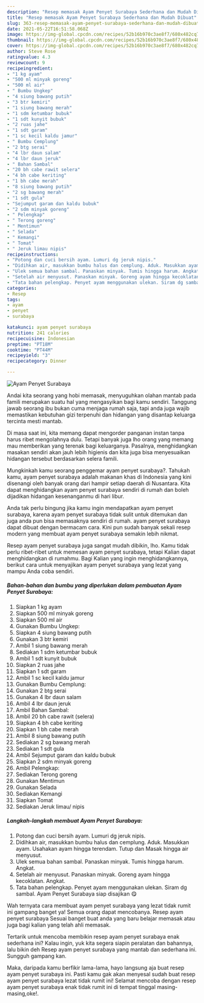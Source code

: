 ```yaml
---
description: "Resep memasak Ayam Penyet Surabaya Sederhana dan Mudah Dibuat"
title: "Resep memasak Ayam Penyet Surabaya Sederhana dan Mudah Dibuat"
slug: 363-resep-memasak-ayam-penyet-surabaya-sederhana-dan-mudah-dibuat
date: 2021-05-22T16:51:58.068Z
image: https://img-global.cpcdn.com/recipes/52b16b970c3ae8f7/680x482cq70/ayam-penyet-surabaya-foto-resep-utama.jpg
thumbnail: https://img-global.cpcdn.com/recipes/52b16b970c3ae8f7/680x482cq70/ayam-penyet-surabaya-foto-resep-utama.jpg
cover: https://img-global.cpcdn.com/recipes/52b16b970c3ae8f7/680x482cq70/ayam-penyet-surabaya-foto-resep-utama.jpg
author: Steve Rose
ratingvalue: 4.3
reviewcount: 9
recipeingredient:
- "1 kg ayam"
- "500 ml minyak goreng"
- "500 ml air"
- " Bumbu Ungkep"
- "4 siung bawang putih"
- "3 btr kemiri"
- "1 siung bawang merah"
- "1 sdm ketumbar bubuk"
- "1 sdt kunyit bubuk"
- "2 ruas jahe"
- "1 sdt garam"
- "1 sc kecil kaldu jamur"
- " Bumbu Cemplung"
- "2 btg serai"
- "4 lbr daun salam"
- "4 lbr daun jeruk"
- " Bahan Sambal"
- "20 bh cabe rawit selera"
- "4 bh cabe keriting"
- "1 bh cabe merah"
- "8 siung bawang putih"
- "2 sg bawang merah"
- "1 sdt gula"
- "Sejumput garam dan kaldu bubuk"
- "2 sdm minyak goreng"
- " Pelengkap"
- " Terong goreng"
- " Mentimun"
- " Selada"
- " Kemangi"
- " Tomat"
- " Jeruk limau nipis"
recipeinstructions:
- "Potong dan cuci bersih ayam. Lumuri dg jeruk nipis."
- "Didihkan air, masukkan bumbu halus dan cemplung. Aduk. Masukkan ayam. Usahakan ayam hingga terendam. Tutup dan Masak hingga air menyusut."
- "Ulek semua bahan sambal. Panaskan minyak. Tumis hingga harum. Angkat."
- "Setelah air menyusut. Panaskan minyak. Goreng ayam hingga kecoklatan. Angkat."
- "Tata bahan pelengkap. Penyet ayam menggunakan ulekan. Siram dg sambal. Ayam Penyet Surabaya siap disajikan 😋"
categories:
- Resep
tags:
- ayam
- penyet
- surabaya

katakunci: ayam penyet surabaya 
nutrition: 241 calories
recipecuisine: Indonesian
preptime: "PT18M"
cooktime: "PT44M"
recipeyield: "3"
recipecategory: Dinner

---
```



![Ayam Penyet Surabaya](https://img-global.cpcdn.com/recipes/52b16b970c3ae8f7/680x482cq70/ayam-penyet-surabaya-foto-resep-utama.jpg)

Andai kita seorang yang hobi memasak, menyuguhkan olahan mantab pada famili merupakan suatu hal yang mengasyikan bagi kamu sendiri. Tanggung jawab seorang ibu bukan cuma menjaga rumah saja, tapi anda juga wajib memastikan kebutuhan gizi terpenuhi dan hidangan yang disantap keluarga tercinta mesti mantab.

Di masa  saat ini, kita memang dapat mengorder panganan instan tanpa harus ribet mengolahnya dulu. Tetapi banyak juga lho orang yang memang mau memberikan yang terenak bagi keluarganya. Pasalnya, menghidangkan masakan sendiri akan jauh lebih higienis dan kita juga bisa menyesuaikan hidangan tersebut berdasarkan selera famili. 



Mungkinkah kamu seorang penggemar ayam penyet surabaya?. Tahukah kamu, ayam penyet surabaya adalah makanan khas di Indonesia yang kini disenangi oleh banyak orang dari hampir setiap daerah di Nusantara. Kita dapat menghidangkan ayam penyet surabaya sendiri di rumah dan boleh dijadikan hidangan kesenanganmu di hari libur.

Anda tak perlu bingung jika kamu ingin mendapatkan ayam penyet surabaya, karena ayam penyet surabaya tidak sulit untuk ditemukan dan juga anda pun bisa memasaknya sendiri di rumah. ayam penyet surabaya dapat dibuat dengan bermacam cara. Kini pun sudah banyak sekali resep modern yang membuat ayam penyet surabaya semakin lebih nikmat.

Resep ayam penyet surabaya juga sangat mudah dibikin, lho. Kamu tidak perlu ribet-ribet untuk memesan ayam penyet surabaya, tetapi Kalian dapat menghidangkan di rumahmu. Bagi Kalian yang ingin menghidangkannya, berikut cara untuk menyajikan ayam penyet surabaya yang lezat yang mampu Anda coba sendiri.

<!--inarticleads1-->

##### Bahan-bahan dan bumbu yang diperlukan dalam pembuatan Ayam Penyet Surabaya:

1. Siapkan 1 kg ayam
1. Siapkan 500 ml minyak goreng
1. Siapkan 500 ml air
1. Gunakan  Bumbu Ungkep:
1. Siapkan 4 siung bawang putih
1. Gunakan 3 btr kemiri
1. Ambil 1 siung bawang merah
1. Sediakan 1 sdm ketumbar bubuk
1. Ambil 1 sdt kunyit bubuk
1. Siapkan 2 ruas jahe
1. Siapkan 1 sdt garam
1. Ambil 1 sc kecil kaldu jamur
1. Gunakan  Bumbu Cemplung:
1. Gunakan 2 btg serai
1. Gunakan 4 lbr daun salam
1. Ambil 4 lbr daun jeruk
1. Ambil  Bahan Sambal:
1. Ambil 20 bh cabe rawit (selera)
1. Siapkan 4 bh cabe keriting
1. Siapkan 1 bh cabe merah
1. Ambil 8 siung bawang putih
1. Sediakan 2 sg bawang merah
1. Sediakan 1 sdt gula
1. Ambil Sejumput garam dan kaldu bubuk
1. Siapkan 2 sdm minyak goreng
1. Ambil  Pelengkap:
1. Sediakan  Terong goreng
1. Gunakan  Mentimun
1. Gunakan  Selada
1. Sediakan  Kemangi
1. Siapkan  Tomat
1. Sediakan  Jeruk limau/ nipis




<!--inarticleads2-->

##### Langkah-langkah membuat Ayam Penyet Surabaya:

1. Potong dan cuci bersih ayam. Lumuri dg jeruk nipis.
1. Didihkan air, masukkan bumbu halus dan cemplung. Aduk. Masukkan ayam. Usahakan ayam hingga terendam. Tutup dan Masak hingga air menyusut.
1. Ulek semua bahan sambal. Panaskan minyak. Tumis hingga harum. Angkat.
1. Setelah air menyusut. Panaskan minyak. Goreng ayam hingga kecoklatan. Angkat.
1. Tata bahan pelengkap. Penyet ayam menggunakan ulekan. Siram dg sambal. Ayam Penyet Surabaya siap disajikan 😋




Wah ternyata cara membuat ayam penyet surabaya yang lezat tidak rumit ini gampang banget ya! Semua orang dapat mencobanya. Resep ayam penyet surabaya Sesuai banget buat anda yang baru belajar memasak atau juga bagi kalian yang telah ahli memasak.

Tertarik untuk mencoba membikin resep ayam penyet surabaya enak sederhana ini? Kalau ingin, yuk kita segera siapin peralatan dan bahannya, lalu bikin deh Resep ayam penyet surabaya yang mantab dan sederhana ini. Sungguh gampang kan. 

Maka, daripada kamu berfikir lama-lama, hayo langsung aja buat resep ayam penyet surabaya ini. Pasti kamu gak akan menyesal sudah buat resep ayam penyet surabaya lezat tidak rumit ini! Selamat mencoba dengan resep ayam penyet surabaya enak tidak rumit ini di tempat tinggal masing-masing,oke!.

